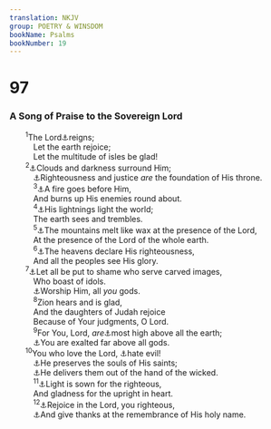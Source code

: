 ```yaml
---
translation: NKJV
group: POETRY & WINSDOM
bookName: Psalms 
bookNumber: 19
---
```


<div class="title"><h1>97</h1><h3>A Song of Praise to the Sovereign Lord</h3></div>
<span class="verse thi_97_1">  <sup>1</sup>The Lord<a data-toggle="tooltip" data-placement="bottom" title="(Ps. 96:10)">⚓</a>reigns;<br/>   Let the earth rejoice;<br/>   Let the multitude of isles be glad!<br/></span>
<span class="verse thi_97_2">  <sup>2</sup><a data-toggle="tooltip" data-placement="bottom" title="Ex. 19:9; Deut. 4:11; 1 Kin. 8:12; Ps. 18:11">⚓</a>Clouds and darkness surround Him;<br/>   <a data-toggle="tooltip" data-placement="bottom" title="(Ps. 89:14)">⚓</a>Righteousness and justice <i>are</i> the foundation of His throne.<br/></span>
<span class="verse thi_97_3">   <sup>3</sup><a data-toggle="tooltip" data-placement="bottom" title="Ps. 18:8; Dan. 7:10; Hab. 3:5">⚓</a>A fire goes before Him,<br/>   And burns up His enemies round about.<br/></span>
<span class="verse thi_97_4">   <sup>4</sup><a data-toggle="tooltip" data-placement="bottom" title="Ex. 19:18">⚓</a>His lightnings light the world;<br/>   The earth sees and trembles.<br/></span>
<span class="verse thi_97_5">   <sup>5</sup><a data-toggle="tooltip" data-placement="bottom" title="Ps. 46:6; Amos 9:5; Mic. 1:4; Nah. 1:5">⚓</a>The mountains melt like wax at the presence of the Lord,<br/>   At the presence of the Lord of the whole earth.<br/></span>
<span class="verse thi_97_6">   <sup>6</sup><a data-toggle="tooltip" data-placement="bottom" title="Ps. 19:1">⚓</a>The heavens declare His righteousness,<br/>   And all the peoples see His glory.<br/></span>
<span class="verse thi_97_7">  <sup>7</sup><a data-toggle="tooltip" data-placement="bottom" title="(Ex. 20:4)">⚓</a>Let all be put to shame who serve carved images,<br/>   Who boast of idols.<br/>   <a data-toggle="tooltip" data-placement="bottom" title="(Heb. 1:6)">⚓</a>Worship Him, all <i>you</i> gods.<br/></span>
<span class="verse thi_97_8">   <sup>8</sup>Zion hears and is glad,<br/>   And the daughters of Judah rejoice<br/>   Because of Your judgments, O Lord.<br/></span>
<span class="verse thi_97_9">   <sup>9</sup>For You, Lord, <i>are</i><a data-toggle="tooltip" data-placement="bottom" title="Ps. 83:18">⚓</a>most high above all the earth;<br/>   <a data-toggle="tooltip" data-placement="bottom" title="Ex. 18:11; Ps. 95:3; 96:4">⚓</a>You are exalted far above all gods.<br/></span>
<span class="verse thi_97_10">  <sup>10</sup>You who love the Lord, <a data-toggle="tooltip" data-placement="bottom" title="(Ps. 34:14; Prov. 8:13; Amos 5:15; Rom. 12:9)">⚓</a>hate evil!<br/>   <a data-toggle="tooltip" data-placement="bottom" title="Ps. 31:23; 145:20; Prov. 2:8">⚓</a>He preserves the souls of His saints;<br/>   <a data-toggle="tooltip" data-placement="bottom" title="Ps. 37:40; Jer. 15:21; Dan. 3:28">⚓</a>He delivers them out of the hand of the wicked.<br/></span>
<span class="verse thi_97_11">   <sup>11</sup><a data-toggle="tooltip" data-placement="bottom" title="Job 22:28; Ps. 112:4; Prov. 4:18">⚓</a>Light is sown for the righteous,<br/>   And gladness for the upright in heart.<br/></span>
<span class="verse thi_97_12">   <sup>12</sup><a data-toggle="tooltip" data-placement="bottom" title="Ps. 33:1">⚓</a>Rejoice in the Lord, you righteous,<br/>   <a data-toggle="tooltip" data-placement="bottom" title="Ps. 30:4">⚓</a>And give thanks at the remembrance of His holy name.<br/></span>

